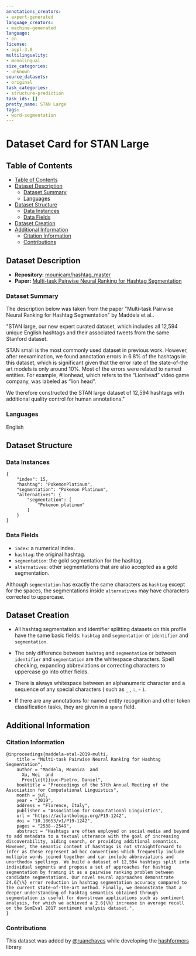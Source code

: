 ```yaml
---
annotations_creators:
- expert-generated
language_creators:
- machine-generated
language:
- en
license:
- agpl-3.0
multilinguality:
- monolingual
size_categories:
- unknown
source_datasets:
- original
task_categories:
- structure-prediction
task_ids: []
pretty_name: STAN Large
tags:
- word-segmentation
---
```


# Dataset Card for STAN Large

## Table of Contents
- [Table of Contents](#table-of-contents)
- [Dataset Description](#dataset-description)
  - [Dataset Summary](#dataset-summary)
  - [Languages](#languages)
- [Dataset Structure](#dataset-structure)
  - [Data Instances](#data-instances)
  - [Data Fields](#data-fields)
- [Dataset Creation](#dataset-creation)
- [Additional Information](#additional-information)
  - [Citation Information](#citation-information)
  - [Contributions](#contributions)

## Dataset Description

- **Repository:** [mounicam/hashtag_master](https://github.com/mounicam/hashtag_master)
- **Paper:** [Multi-task Pairwise Neural Ranking for Hashtag Segmentation](https://aclanthology.org/P19-1242/)

### Dataset Summary

The description below was taken from the paper "Multi-task Pairwise Neural Ranking for Hashtag Segmentation"
by Maddela et al..

"STAN large, our new expert curated dataset, which includes all 12,594 unique English hashtags and their 
associated tweets from the same Stanford dataset.

STAN small is the most commonly used dataset in previous work. However, after reexamination, we found annotation 
errors in 6.8% of the hashtags in this dataset, which is significant given that the error rate of the state-of-the art 
models is only around 10%. Most of the errors were related to named entities. For example, #lionhead, 
which refers to the “Lionhead” video game company, was labeled as “lion head”.

We therefore constructed the STAN large dataset of 12,594 hashtags with additional quality control for human annotations."

### Languages

English

## Dataset Structure

### Data Instances

```
{
    "index": 15,
    "hashtag": "PokemonPlatinum",
    "segmentation": "Pokemon Platinum",
    "alternatives": {
        "segmentation": [
            "Pokemon platinum"
        ]
    }
}
```

### Data Fields

- `index`: a numerical index.
- `hashtag`: the original hashtag.
- `segmentation`: the gold segmentation for the hashtag.
- `alternatives`: other segmentations that are also accepted as a gold segmentation.

Although `segmentation` has exactly the same characters as `hashtag` except for the spaces, the segmentations inside `alternatives` may have characters corrected to uppercase.

## Dataset Creation

- All hashtag segmentation and identifier splitting datasets on this profile have the same basic fields: `hashtag` and `segmentation` or `identifier` and `segmentation`.

- The only difference between `hashtag` and `segmentation` or between `identifier` and `segmentation` are the whitespace characters. Spell checking, expanding abbreviations or correcting characters to uppercase go into other fields.

- There is always whitespace between an alphanumeric character and a sequence of any special characters ( such as `_` , `:`, `~` ). 

- If there are any annotations for named entity recognition and other token classification tasks, they are given in a `spans` field.

## Additional Information

### Citation Information

```
@inproceedings{maddela-etal-2019-multi,
    title = "Multi-task Pairwise Neural Ranking for Hashtag Segmentation",
    author = "Maddela, Mounica  and
      Xu, Wei  and
      Preo{\c{t}}iuc-Pietro, Daniel",
    booktitle = "Proceedings of the 57th Annual Meeting of the Association for Computational Linguistics",
    month = jul,
    year = "2019",
    address = "Florence, Italy",
    publisher = "Association for Computational Linguistics",
    url = "https://aclanthology.org/P19-1242",
    doi = "10.18653/v1/P19-1242",
    pages = "2538--2549",
    abstract = "Hashtags are often employed on social media and beyond to add metadata to a textual utterance with the goal of increasing discoverability, aiding search, or providing additional semantics. However, the semantic content of hashtags is not straightforward to infer as these represent ad-hoc conventions which frequently include multiple words joined together and can include abbreviations and unorthodox spellings. We build a dataset of 12,594 hashtags split into individual segments and propose a set of approaches for hashtag segmentation by framing it as a pairwise ranking problem between candidate segmentations. Our novel neural approaches demonstrate 24.6{\%} error reduction in hashtag segmentation accuracy compared to the current state-of-the-art method. Finally, we demonstrate that a deeper understanding of hashtag semantics obtained through segmentation is useful for downstream applications such as sentiment analysis, for which we achieved a 2.6{\%} increase in average recall on the SemEval 2017 sentiment analysis dataset.",
}
```

### Contributions

This dataset was added by [@ruanchaves](https://github.com/ruanchaves) while developing the [hashformers](https://github.com/ruanchaves/hashformers) library.